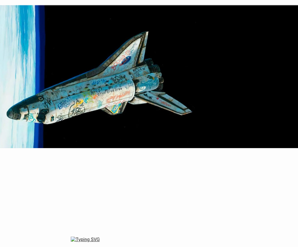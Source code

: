 <a href="https://git.io/typing-svg">
<img src="githubphoto.jpeg" style="transform: rotate(90deg);"> <img src="https://readme-typing-svg.herokuapp.com?font=Creepster&pause=1000&center=true&vCenter=true&random=false&width=435&lines=Dhruv+this+side+%F0%9F%91%8B;A+tech+enthusiast+and+a+beginner+dev" alt="Typing SVG" /></a>

